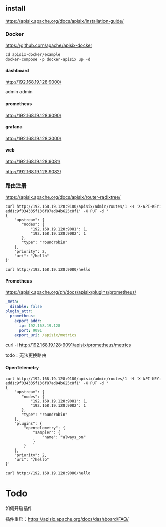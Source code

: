 ## install

https://apisix.apache.org/docs/apisix/installation-guide/

### Docker

https://github.com/apache/apisix-docker

```shell
cd apisix-docker/example
docker-compose -p docker-apisix up -d
```

#### dashboard

http://192.168.19.128:9000/

admin admin

#### prometheus

http://192.168.19.128:9090/

#### grafana

http://192.168.19.128:3000/

#### web

http://192.168.19.128:9081/

http://192.168.19.128:9082/



### 路由注册

https://apisix.apache.org/docs/apisix/router-radixtree/

```shell
curl http://192.168.19.128:9180/apisix/admin/routes/1 -H 'X-API-KEY: edd1c9f034335f136f87ad84b625c8f1' -X PUT -d '
{
    "upstream": {
       "nodes": {
           "192.168.19.128:9081": 1,
           "192.168.19.128:9082": 1
       },
       "type": "roundrobin"
    },
    "priority": 2,
    "uri": "/hello"
}'

curl http://192.168.19.128:9080/hello
```



#### Prometheus

https://apisix.apache.org/zh/docs/apisix/plugins/prometheus/

```yaml
_meta:
  disable: false
plugin_attr:
  prometheus:
    export_addr:
      ip: 192.168.19.128
      port: 9091
    export_uri: /apisix/metrics
```

curl -i http://192.168.19.128:9091/apisix/prometheus/metrics

todo：无法更换路由



#### OpenTelemetry



```shell
curl http://192.168.19.128:9180/apisix/admin/routes/1 -H 'X-API-KEY: edd1c9f034335f136f87ad84b625c8f1' -X PUT -d '
{
    "upstream": {
       "nodes": {
           "192.168.19.128:9081": 1,
           "192.168.19.128:9082": 1
       },
       "type": "roundrobin"
    },
    "plugins": {
        "opentelemetry": {
            "sampler": {
                "name": "always_on"
            }
        }
    },
    "priority": 2,
    "uri": "/hello"
}'

curl http://192.168.19.128:9080/hello
```



# Todo

如何开启插件

插件重启：https://apisix.apache.org/docs/dashboard/FAQ/

